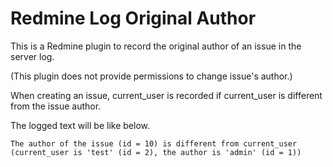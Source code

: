 # Redmine Log Original Author

This is a Redmine plugin to record the original author of an issue in the server log.

(This plugin does not provide permissions to change issue's author.)

When creating an issue, current_user is recorded if current_user is different from the issue author.

The logged text will be like below.
```
The author of the issue (id = 10) is different from current_user (current_user is 'test' (id = 2), the author is 'admin' (id = 1))
```

